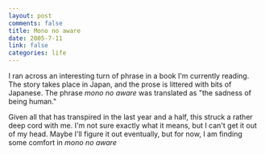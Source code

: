 ```yaml
--- 
layout: post
comments: false
title: Mono no aware
date: 2005-7-11
link: false
categories: life
---
```

I ran across an interesting turn of phrase in a book I'm currently reading. The story takes place in Japan, and the prose is littered with bits of Japanese. The phrase <i>mono no aware</i> was translated as "the sadness of being human."

Given all that has transpired in the last year and a half, this struck a rather deep cord with me. I'm not sure exactly what it means, but I can't get it out of my head. Maybe I'll figure it out eventually, but for now, I am finding some comfort in <i>mono no aware</i>
